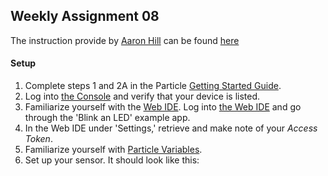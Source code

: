 ## Weekly Assignment 08

The instruction provide by [Aaron Hill](https://github.com/aaronxhill) can be found [here](https://github.com/visualizedata/data-structures/blob/master/weekly_assignment_08.md)

#### Setup

1. Complete steps 1 and 2A in the Particle [Getting Started Guide](https://docs.particle.io/guide/getting-started/start/photon/).  
2. Log into [the Console](https://console.particle.io/) and verify that your device is listed.   
3. Familiarize yourself with the [Web IDE](https://docs.particle.io/guide/getting-started/build/photon/). Log into [the Web IDE](https://build.particle.io/) and go through the 'Blink an LED' example app.  
4. In the Web IDE under 'Settings,' retrieve and make note of your *Access Token*.  
5. Familiarize yourself with [Particle Variables](https://docs.particle.io/reference/firmware/photon/#particle-variable-).  
6. Set up your sensor. It should look like this: 
